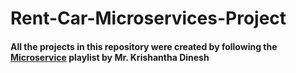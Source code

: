 # Rent-Car-Microservices-Project
#### All the projects in this repository were created by following the [Microservice](https://www.youtube.com/watch?v=cUiU8yDdQmw&list=PLD-mYtebG3X9HaZ1T39-aF4ghEtWy9-v3) playlist by **Mr. Krishantha Dinesh**
